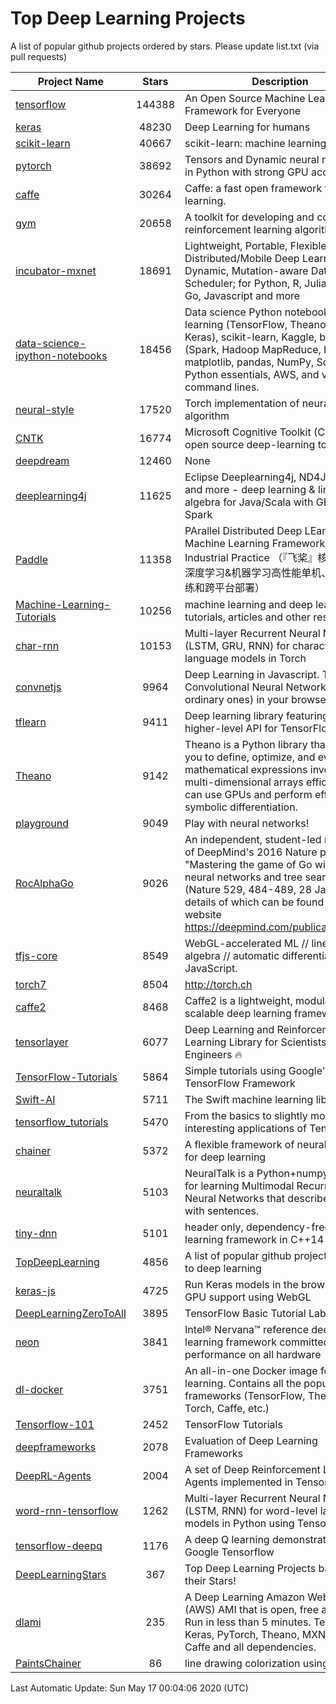 # Top Deep Learning Projects
A list of popular github projects ordered by stars.
Please update list.txt (via pull requests)

|Project Name| Stars | Description |
| ---------- |:-----:| ----------- |
| [tensorflow](https://github.com/tensorflow/tensorflow) | 144388 | An Open Source Machine Learning Framework for Everyone |
| [keras](https://github.com/keras-team/keras) | 48230 | Deep Learning for humans |
| [scikit-learn](https://github.com/scikit-learn/scikit-learn) | 40667 | scikit-learn: machine learning in Python |
| [pytorch](https://github.com/pytorch/pytorch) | 38692 | Tensors and Dynamic neural networks in Python with strong GPU acceleration |
| [caffe](https://github.com/BVLC/caffe) | 30264 | Caffe: a fast open framework for deep learning. |
| [gym](https://github.com/openai/gym) | 20658 | A toolkit for developing and comparing reinforcement learning algorithms. |
| [incubator-mxnet](https://github.com/apache/incubator-mxnet) | 18691 | Lightweight, Portable, Flexible Distributed/Mobile Deep Learning with Dynamic, Mutation-aware Dataflow Dep Scheduler; for Python, R, Julia, Scala, Go, Javascript and more |
| [data-science-ipython-notebooks](https://github.com/donnemartin/data-science-ipython-notebooks) | 18456 | Data science Python notebooks: Deep learning (TensorFlow, Theano, Caffe, Keras), scikit-learn, Kaggle, big data (Spark, Hadoop MapReduce, HDFS), matplotlib, pandas, NumPy, SciPy, Python essentials, AWS, and various command lines. |
| [neural-style](https://github.com/jcjohnson/neural-style) | 17520 | Torch implementation of neural style algorithm |
| [CNTK](https://github.com/microsoft/CNTK) | 16774 | Microsoft Cognitive Toolkit (CNTK), an open source deep-learning toolkit |
| [deepdream](https://github.com/google/deepdream) | 12460 | None |
| [deeplearning4j](https://github.com/eclipse/deeplearning4j) | 11625 | Eclipse Deeplearning4j, ND4J, DataVec and more - deep learning & linear algebra for Java/Scala with GPUs + Spark |
| [Paddle](https://github.com/PaddlePaddle/Paddle) | 11358 | PArallel Distributed Deep LEarning: Machine Learning Framework from Industrial Practice （『飞桨』核心框架，深度学习&机器学习高性能单机、分布式训练和跨平台部署） |
| [Machine-Learning-Tutorials](https://github.com/ujjwalkarn/Machine-Learning-Tutorials) | 10256 | machine learning and deep learning tutorials, articles and other resources  |
| [char-rnn](https://github.com/karpathy/char-rnn) | 10153 | Multi-layer Recurrent Neural Networks (LSTM, GRU, RNN) for character-level language models in Torch |
| [convnetjs](https://github.com/karpathy/convnetjs) | 9964 | Deep Learning in Javascript. Train Convolutional Neural Networks (or ordinary ones) in your browser. |
| [tflearn](https://github.com/tflearn/tflearn) | 9411 | Deep learning library featuring a higher-level API for TensorFlow. |
| [Theano](https://github.com/Theano/Theano) | 9142 | Theano is a Python library that allows you to define, optimize, and evaluate mathematical expressions involving multi-dimensional arrays efficiently. It can use GPUs and perform efficient symbolic differentiation. |
| [playground](https://github.com/tensorflow/playground) | 9049 | Play with neural networks! |
| [RocAlphaGo](https://github.com/Rochester-NRT/RocAlphaGo) | 9026 | An independent, student-led replication of DeepMind's 2016 Nature publication, "Mastering the game of Go with deep neural networks and tree search" (Nature 529, 484-489, 28 Jan 2016), details of which can be found on their website https://deepmind.com/publications.html. |
| [tfjs-core](https://github.com/tensorflow/tfjs-core) | 8549 | WebGL-accelerated ML // linear algebra // automatic differentiation for JavaScript. |
| [torch7](https://github.com/torch/torch7) | 8504 | http://torch.ch |
| [caffe2](https://github.com/facebookarchive/caffe2) | 8468 | Caffe2 is a lightweight, modular, and scalable deep learning framework. |
| [tensorlayer](https://github.com/tensorlayer/tensorlayer) | 6077 | Deep Learning and Reinforcement Learning Library for Scientists and Engineers 🔥 |
| [TensorFlow-Tutorials](https://github.com/nlintz/TensorFlow-Tutorials) | 5864 | Simple tutorials using Google's TensorFlow Framework |
| [Swift-AI](https://github.com/Swift-AI/Swift-AI) | 5711 | The Swift machine learning library. |
| [tensorflow_tutorials](https://github.com/pkmital/tensorflow_tutorials) | 5470 | From the basics to slightly more interesting applications of Tensorflow |
| [chainer](https://github.com/chainer/chainer) | 5372 | A flexible framework of neural networks for deep learning |
| [neuraltalk](https://github.com/karpathy/neuraltalk) | 5103 | NeuralTalk is a Python+numpy project for learning Multimodal Recurrent Neural Networks that describe images with sentences. |
| [tiny-dnn](https://github.com/tiny-dnn/tiny-dnn) | 5101 | header only, dependency-free deep learning framework in C++14 |
| [TopDeepLearning](https://github.com/aymericdamien/TopDeepLearning) | 4856 | A list of popular github projects related to deep learning |
| [keras-js](https://github.com/transcranial/keras-js) | 4725 | Run Keras models in the browser, with GPU support using WebGL |
| [DeepLearningZeroToAll](https://github.com/hunkim/DeepLearningZeroToAll) | 3895 | TensorFlow Basic Tutorial Labs |
| [neon](https://github.com/NervanaSystems/neon) | 3841 | Intel® Nervana™ reference deep learning framework committed to best performance on all hardware |
| [dl-docker](https://github.com/floydhub/dl-docker) | 3751 | An all-in-one Docker image for deep learning. Contains all the popular DL frameworks (TensorFlow, Theano, Torch, Caffe, etc.) |
| [Tensorflow-101](https://github.com/sjchoi86/Tensorflow-101) | 2452 | TensorFlow Tutorials |
| [deepframeworks](https://github.com/zer0n/deepframeworks) | 2078 | Evaluation of Deep Learning Frameworks |
| [DeepRL-Agents](https://github.com/awjuliani/DeepRL-Agents) | 2004 | A set of Deep Reinforcement Learning Agents implemented in Tensorflow. |
| [word-rnn-tensorflow](https://github.com/hunkim/word-rnn-tensorflow) | 1262 | Multi-layer Recurrent Neural Networks (LSTM, RNN) for word-level language models in Python using TensorFlow. |
| [tensorflow-deepq](https://github.com/siemanko/tensorflow-deepq) | 1176 | A deep Q learning demonstration using Google Tensorflow |
| [DeepLearningStars](https://github.com/hunkim/DeepLearningStars) | 367 | Top Deep Learning Projects based on their Stars! |
| [dlami](https://github.com/ritchieng/dlami) | 235 | A Deep Learning Amazon Web Service (AWS) AMI that is open, free and works. Run in less than 5 minutes. TensorFlow, Keras, PyTorch, Theano, MXNet, CNTK, Caffe and all dependencies. |
| [PaintsChainer](https://github.com/taizan/PaintsChainer) | 86 | line drawing colorization using chainer |

Last Automatic Update: Sun May 17 00:04:06 2020 (UTC)
